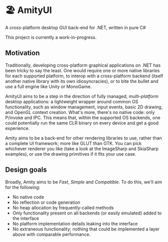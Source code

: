 # 🏖️ AmityUI

A cross-platform desktop GUI back-end for .NET, written in pure C#

This project is currently a work-in-progress.

## Motivation

Traditionally, developing cross-platform graphical applications on .NET has
been tricky to say the least. One would require one or more native libraries
for each supported platform, to interop with a cross-platform backend (itself
another native library with its own idiosyncracies), or to bite the bullet and
use a full engine like Unity or MonoGame.

AmityUI aims to be a step in the direction of fully managed, *multi-platform*
desktop applications: a lightweight wrapper around common OS functionality,
such as window management, input events, basic 2D drawing, and OpenGL context
creation. What's more, there's no native code: only P/invoke and IPC. This
means that, within the supported OS backends, one could potentially run the
same CLR binary on every device and get a good experience.

Amity aims to be a back-end for other rendering libraries to use, rather than
a complete UI framework; more like GLUT than GTK. You can pick whichever
renderer you like (take a look at the ImageSharp and SkiaSharp examples), or
use the drawing primitives if it fits your use case.

## Design goals

Broadly, Amity aims to be *Fast*, *Simple* and *Compatible*. To do this, we'll
aim for the following:

* No native code
* No reflection or code generation
* No heap allocation by frequently-called methods
* Only functionality present on all backends (or easily emulated)
  added to the interface
* No platform implementation details leaking into the interface
* No extraneous functionality; nothing that could be implemented a layer above
  with comparable performance.
